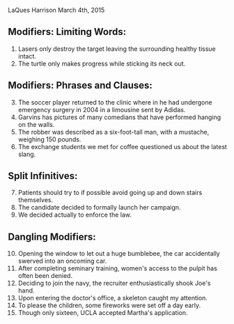 LaQues Harrison
March 4th, 2015
## Modifiers: Limiting Words:

1. Lasers only destroy the target leaving the surrounding healthy tissue intact.
2. The turtle only makes progress while sticking its neck out.

## Modifiers: Phrases and Clauses:

3. The soccer player returned to the clinic where in he had undergone emergency surgery in 2004 in a limousine sent by Adidas.
4. Garvins has pictures of many comedians that have performed hanging on the walls. 
5. The robber was described as a six-foot-tall man, with a mustache, weighing 150 pounds.
6. The exchange students we met for coffee questioned us about the latest slang.

## Split Infinitives:

7. Patients should try to if possible avoid going up and down stairs themselves.
8. The candidate decided to formally launch her campaign.
9. We decided actually to enforce the law.

## Dangling Modifiers:

10. Opening the window to let out a huge bumblebee, the car accidentally swerved into an oncoming car.
11. After completing seminary training, women's access to the pulpit has often been denied.
12. Deciding to join the navy, the recruiter enthusiastically shook Joe's hand.
13. Upon entering the doctor's office, a skeleton caught my attention.
14. To please the children, some fireworks were set off a day early.
15. Though only sixteen, UCLA accepted Martha's application.